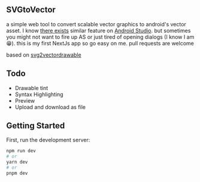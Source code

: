 ## SVGtoVector

a simple web tool to convert scalable vector graphics to android's vector asset. I know 
[there exists](https://developer.android.com/studio/write/vector-asset-studio) similar feature on 
[Android Studio](https://developer.android.com/studio). but sometimes you might not want to fire up
AS or just tired of opening dialogs (I know I am 😁). this is my first NextJs app so go easy on me. pull requests are welcome

based on [svg2vectordrawable](https://github.com/Ashung/svg2vectordrawable/)

## Todo

- Drawable tint
- Syntax Highlighting
- Preview
- Upload and download as file

## Getting Started

First, run the development server:

```bash
npm run dev
# or
yarn dev
# or
pnpm dev
```
